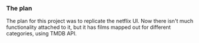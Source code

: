 ### The plan

The plan for this project was to replicate the netflix UI.
Now there isn't much functionality attached to it, but it has
films mapped out for different categories, using TMDB API.
